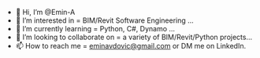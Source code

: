 - 👋 Hi, I’m @Emin-A
- 👀 I’m interested in  =  BIM/Revit Software Engineering ...
- 🌱 I’m currently learning  =  Python, C#, Dynamo ...
- 💞️ I’m looking to collaborate on  =  a variety of BIM/Revit/Python projects...
- 📫 How to reach me  =  eminavdovic@gmail.com or DM me on LinkedIn.

<!---
Emin-A/Emin-A is a ✨ special ✨ repository because its `README.md` (this file) appears on your GitHub profile.
You can click the Preview link to take a look at your changes.
--->
